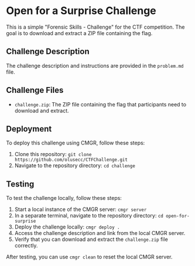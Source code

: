 # Open for a Surprise Challenge

This is a simple "Forensic Skills - Challenge" for the CTF competition. The goal is to download and extract a ZIP file containing the flag.

## Challenge Description

The challenge description and instructions are provided in the `problem.md` file.

## Challenge Files

- `challenge.zip`: The ZIP file containing the flag that participants need to download and extract.

## Deployment

To deploy this challenge using CMGR, follow these steps:

1. Clone this repository: `git clone https://github.com/olusecc/CTFChallenge.git`
2. Navigate to the repository directory: `cd challenge`

## Testing

To test the challenge locally, follow these steps:

1. Start a local instance of the CMGR server: `cmgr server`
2. In a separate terminal, navigate to the repository directory: `cd open-for-surprise`
3. Deploy the challenge locally: `cmgr deploy .`
4. Access the challenge description and link from the local CMGR server.
5. Verify that you can download and extract the `challenge.zip` file correctly.

After testing, you can use `cmgr clean` to reset the local CMGR server.